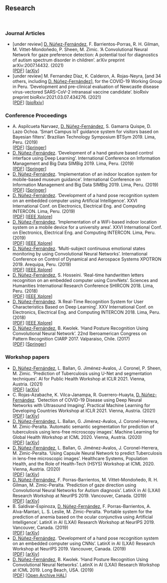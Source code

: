 <h2>Research</h2>
<br/>
<h3>Journal Articles</h3>
<ul>
<li>
[under review] <u>D. Núñez-Fernández</u>, F. Barrientos-Porras, R. H. Gilman, M. Vittet-Mondoñedo, P. Sheen, M. Zimic. ‘A Convolutional Neural Network for gaze preference detection: A potential tool for diagnostics of autism spectrum disorder in children’. arXiv preprint arXiv:2007.14432. (2021) <br/>
[<a href="https://arxiv.org/abs/2007.14432">PDF</a>] 
[<a href="https://arxiv.org/abs/2007.14432">arXiv</a>] 
</li>
<li>
[under review] M. Fernandez Díaz, K. Calderon, A. Rojas-Neyra, [and 34 others, including <u>D. Núñez-Fernández</u>], for the COVID-19 Working Group in Peru. ‘Development and pre-clinical evaluation of Newcastle disease virus-vectored SARS-CoV-2 intranasal vaccine candidate’. bioRxiv preprint bioRxiv:2021.03.07.434276. (2021) <br/>
[<a href="https://www.biorxiv.org/content/10.1101/2021.03.07.434276v1.full.pdf">PDF</a>] 
[<a href="https://www.biorxiv.org/content/10.1101/2021.03.07.434276v1">bioRxiv</a>] 
</li>
</ul>
<h3>Conference Proceedings</h3>
<ul>
<li>
A. Aspilcueta Narvaez, <u>D. Núñez-Fernández</u>, S. Gamarra Quispe, D. Lazo Ochoa. ‘Smart Campus IoT guidance system for visitors based on Bayesian filters’. Brazilian Technology Symposium BTSym 2019. Lima, Peru. (2019) <br/>
[<a href="/research/cp__2019__btsym_2019__iot_guidance_system_based_on_bayesian_filters.pdf">PDF</a>] 
[<a href="https://doi.org/10.1007/978-3-030-57566-3_46">Springer</a>] 
</li>
<li> 
<u>D. Núñez-Fernández</u>. ‘Development of a hand gesture based control interface using Deep Learning’. International Conference on Information Management and Big Data SIMBig 2019. Lima, Peru. (2019) <br/>
[<a href="/research/2019%20-%20simbig%202019%20-%20development%20of%20a%20hand%20gesture%20interface.pdf">PDF</a>] 
[<a href="https://link.springer.com/chapter/10.1007%2F978-3-030-46140-9_14">Springer</a>] 
</li>
<li> 
<u>D. Núñez-Fernández</u>. ‘Implementation of an indoor location system for mobile-based museum guidance’. International Conference on Information Management and Big Data SIMBig 2019. Lima, Peru. (2019) <br/>
[<a href="/research/2019%20-%20simbig%202019%20-%20implementation%20of%20an%20indoor%20location%20system%20museum.pdf">PDF</a>] 
[<a href="https://link.springer.com/chapter/10.1007%2F978-3-030-46140-9_7">Springer</a>] 
</li>
<li>
<u>D. Núñez-Fernández</u>. ‘Development of a hand pose recognition system on an embedded computer using Artificial Intelligence’. XXVI International Conf. on Electronics, Electrical Eng. and Computing INTERCON. Lima, Peru. (2019) <br/>
[<a href="/research/2019%20-%20intercon%202019%20-%20hand%20pose%20on%20embedded%20computer%20using%20ai.pdf">PDF</a>] 
[<a href="https://ieeexplore.ieee.org/document/8853573">IEEE Xplore</a>] 
</li>
<li>
<u>D. Núñez-Fernández</u>. ‘Implementation of a WiFi-based indoor location system on a mobile device for a university area’. XXVI International Conf. on Electronics, Electrical Eng. and Computing INTERCON. Lima, Peru. (2019) <br/>
[<a href="2019%20-%20intercon%202019%20-%20wifi%20indoor%20location%20on%20mobile%20device%20for%20university.pdf">PDF</a>] 
[<a href="https://ieeexplore.ieee.org/document/8853556">IEEE Xplore</a>] 
</li>
<li>
<u>D. Núñez-Fernández</u>. ‘Multi-subject continuous emotional states monitoring by using Convolutional Neural Networks’. International Conference on Control of Dynamical and Aerospace Systems XPOTRON 2019. Arequipa, Peru. (2019) <br/> 
[<a href="/research/2019%20-%20xpotron%202019%20-%20multi-subject%20emotional%20states%20monitoring.pdf">PDF</a>]
[<a href="https://ieeexplore.ieee.org/document/8705963">IEEE Xplore</a>]
</li>
<li>
<u>D. Núñez-Fernández</u>, S. Hosseini. ‘Real-time handwritten letters recognition on an embedded computer using ConvNets’. Sciences and Humanities International Research Conference SHIRCON 2018. Lima, Peru. (2018) <br/> 
[<a href="/research/2018%20-%20shircon%202018%20-%20real-time%20handwritten%20letters%20recognition.pdf">PDF</a>]
[<a href="https://ieeexplore.ieee.org/document/8592981">IEEE Xplore</a>]
</li>
<li>
<u>D. Núñez-Fernández</u>. ‘A Real-Time Recognition System for User Characteristics Based on Deep Learning’. XXV International Conf. on Electronics, Electrical Eng. and Computing INTERCON 2018. Lima, Peru. (2018) <br/> 
[<a href="/research/2018%20-%20intercon%202018%20-%20real-time%20recognition%20for%20user%20characteristics.pdf">PDF</a>] 
[<a href="https://ieeexplore.ieee.org/document/8526381">IEEE Xplore</a>] 
</li>
<li> 
<u>D. Núñez-Fernández</u>, B. Kwolek. ‘Hand Posture Recognition Using Convolutional Neural Network’. 22nd Iberoamerican Congress on Pattern Recognition CIARP 2017. Valparaiso, Chile. (2017) <br/> 
[<a href="/research/2018%20-%20ciarp%202017%20-%20hand%20posture%20recognition%20using%20cnn.pdf">PDF</a>]
[<a href="https://link.springer.com/chapter/10.1007/978-3-319-75193-1_53">Springer</a>]
</li>
</ul>
<h3>Workshop papers</h3>
<ul>
<li>
<u>D. Núñez-Fernández</u>, L. Ballan, G. Jiménez-Avalos, J. Coronel, P. Sheen, M. Zimic. ‘Prediction of Tuberculosis using U-Net and segmentation techniques’. AI for Public Health Workshop at ICLR 2021. Vienna, Austria. (2021) <br/>
[<a href="/research/wp__2021__ai4ph_at_iclr_2021__prediction_of_tb_using_unet_and_segm_tecniques.pdf">PDF</a>] 
[<a href="https://arxiv.org/abs/2104.01071">arXiv</a>] 
</li>
<li>
C. Rojas-Azabache, K. Vilca-Janampa, R. Guerrero-Huayta, <u>D. Núñez-Fernández</u>. ‘Detection of COVID-19 Disease using Deep Neural Networks with Ultrasound Imaging’. Practical Machine Learning for Developing Countries Workshop at ICLR 2021. Vienna, Austria. (2021) <br/>
[<a href="/research/wp__2021__pml4dc_at_iclr_2021__detection_of_covid_using_dnn_with_ultrasound_img.pdf">PDF</a>] 
[<a href="https://arxiv.org/abs/2104.01509">arXiv</a>] 
</li>
<li>
<u>D. Núñez-Fernández</u>, L. Ballan, G. Jiménez-Avalos, J. Coronel-Herrera, M. Zimic-Peralta. ‘Automatic semantic segmentation for prediction of tuberculosis using lens-free microscopy images’. Machine Learning for Global Health Workshop at ICML 2020. Vienna, Austria. (2020) <br/>
[<a href="/research/wp__2020__ml4gh_at_icml_2020__segmentation_for_prediction_of_tuberculosis.pdf">PDF</a>] 
[<a href="https://arxiv.org/abs/2007.02482">arXiv</a>] 
</li>
<li>
<u>D. Núñez-Fernández</u>, L. Ballan, G. Jiménez-Avalos, J. Coronel-Herrera, M. Zimic-Peralta. ‘Using Capsule Neural Network to predict Tuberculosis in lens-free microscopic images’. Healthcare Systems, Population Health, and the Role of Health-Tech (HSYS) Workshop at ICML 2020. Vienna, Austria. (2020) <br/>
[<a href="/research/wp__2020__hsys_at_icml_2020__capsule_neural_network_for_tuberculosis_detection.pdf">PDF</a>] 
[<a href="https://arxiv.org/abs/2007.02457">arXiv</a>] 
</li>
<li>
<u>D. Núñez-Fernández</u>, F. Porras-Barrientos, M. Vittet-Mondoñedo, R. H. Gilman, M. Zimic-Peralta. ‘Prediction of gaze direction using Convolutional Neural Networks for Autism diagnosis’. LatinX in AI (LXAI) Research Workshop at NeurIPS 2019. Vancouver, Canada. (2019) <br/>
[<a href="/research/wp__2019__lxai_at_neurips_2019__prediction_gaze_direction_using_cnns_for_autism.pdf">PDF</a>] 
[<a href="https://arxiv.org/abs/1911.05629">arXiv</a>] 
</li>
<li>
B. Saldivar-Espinoza, <u>D. Núñez-Fernández</u>, F. Porras-Barrientos, A. Alva-Mantari, L. S. Leslie, M. Zimic-Peralta. ‘Portable system for the prediction of anemia based on the ocular conjunctiva using Artificial Intelligence’. LatinX in AI (LXAI) Research Workshop at NeurIPS 2019. Vancouver, Canada. (2019) <br/>
[<a href="/research/wp__2019__lxai_at_neurips_2019__prediction_of_anemia_via_the_ocular_conjunctiva.pdf">PDF</a>] 
[<a href="https://arxiv.org/abs/1910.12399">arXiv</a>] 
</li>
<li>
<u>D. Núñez-Fernández</u>. ‘Development of a hand pose recognition system on an embedded computer using CNNs’. LatinX in AI (LXAI) Research Workshop at NeurIPS 2019. Vancouver, Canada. (2019) <br/>
[<a href="/research/wp__2019__lxai_at_neurips_2019__hand_pose_recognition_on_an_embedded_computer.pdf">PDF</a>] 
[<a href="https://arxiv.org/abs/1910.11100v1">arXiv</a>] 
</li>
<li>
<u>D. Núñez-Fernández</u>, B. Kwolek. ‘Hand Posture Recognition Using Convolutional Neural Networks’. LatinX in AI (LXAI) Research Workshop at ICML 2019. Long Beach, USA. (2019) <br/>
[<a href="/research/wp__2019__ lxai_at_icml_2019__hand_posture_recognition_using_cnns.pdf">PDF</a>] 
[<a href="https://hal.archives-ouvertes.fr/hal-02263892">Open Archive HAL</a>] 
</li>
</ul>
